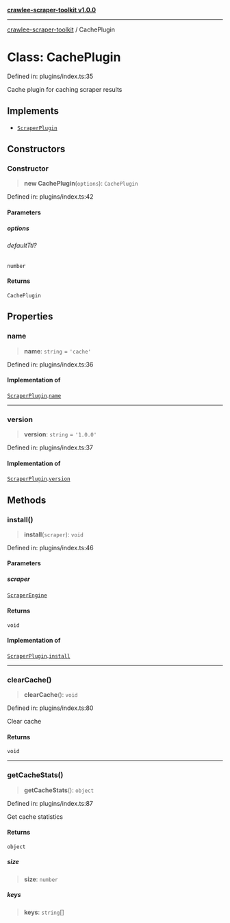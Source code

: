 [**crawlee-scraper-toolkit v1.0.0**](../README.md)

***

[crawlee-scraper-toolkit](../globals.md) / CachePlugin

# Class: CachePlugin

Defined in: plugins/index.ts:35

Cache plugin for caching scraper results

## Implements

- [`ScraperPlugin`](../interfaces/ScraperPlugin.md)

## Constructors

### Constructor

> **new CachePlugin**(`options`): `CachePlugin`

Defined in: plugins/index.ts:42

#### Parameters

##### options

###### defaultTtl?

`number`

#### Returns

`CachePlugin`

## Properties

### name

> **name**: `string` = `'cache'`

Defined in: plugins/index.ts:36

#### Implementation of

[`ScraperPlugin`](../interfaces/ScraperPlugin.md).[`name`](../interfaces/ScraperPlugin.md#name)

***

### version

> **version**: `string` = `'1.0.0'`

Defined in: plugins/index.ts:37

#### Implementation of

[`ScraperPlugin`](../interfaces/ScraperPlugin.md).[`version`](../interfaces/ScraperPlugin.md#version)

## Methods

### install()

> **install**(`scraper`): `void`

Defined in: plugins/index.ts:46

#### Parameters

##### scraper

[`ScraperEngine`](../interfaces/ScraperEngine.md)

#### Returns

`void`

#### Implementation of

[`ScraperPlugin`](../interfaces/ScraperPlugin.md).[`install`](../interfaces/ScraperPlugin.md#install)

***

### clearCache()

> **clearCache**(): `void`

Defined in: plugins/index.ts:80

Clear cache

#### Returns

`void`

***

### getCacheStats()

> **getCacheStats**(): `object`

Defined in: plugins/index.ts:87

Get cache statistics

#### Returns

`object`

##### size

> **size**: `number`

##### keys

> **keys**: `string`[]
